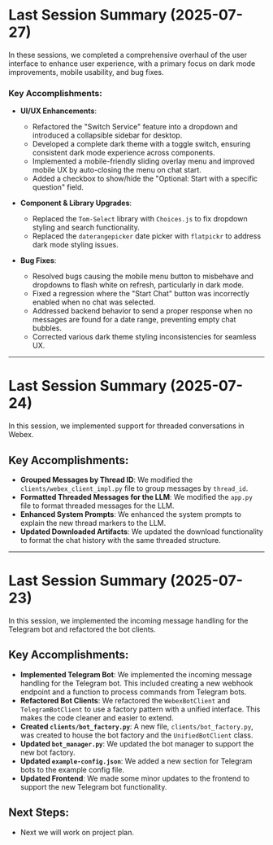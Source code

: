 # Last Session Summary (2025-07-27)

In these sessions, we completed a comprehensive overhaul of the user interface to enhance user experience, with a primary focus on dark mode improvements, mobile usability, and bug fixes.

### Key Accomplishments:

- **UI/UX Enhancements**:
    - Refactored the "Switch Service" feature into a dropdown and introduced a collapsible sidebar for desktop.
    - Developed a complete dark theme with a toggle switch, ensuring consistent dark mode experience across components.
    - Implemented a mobile-friendly sliding overlay menu and improved mobile UX by auto-closing the menu on chat start.
    - Added a checkbox to show/hide the "Optional: Start with a specific question" field.

- **Component & Library Upgrades**:
    - Replaced the `Tom-Select` library with `Choices.js` to fix dropdown styling and search functionality.
    - Replaced the `daterangepicker` date picker with `flatpickr` to address dark mode styling issues.

- **Bug Fixes**:
    - Resolved bugs causing the mobile menu button to misbehave and dropdowns to flash white on refresh, particularly in dark mode.
    - Fixed a regression where the "Start Chat" button was incorrectly enabled when no chat was selected.
    - Addressed backend behavior to send a proper response when no messages are found for a date range, preventing empty chat bubbles.
    - Corrected various dark theme styling inconsistencies for seamless UX.

---
# Last Session Summary (2025-07-24)

In this session, we implemented support for threaded conversations in Webex.

## Key Accomplishments:

*   **Grouped Messages by Thread ID**: We modified the `clients/webex_client_impl.py` file to group messages by `thread_id`.
*   **Formatted Threaded Messages for the LLM**: We modified the `app.py` file to format threaded messages for the LLM.
*   **Enhanced System Prompts**: We enhanced the system prompts to explain the new thread markers to the LLM.
*   **Updated Downloaded Artifacts**: We updated the download functionality to format the chat history with the same threaded structure.

---
# Last Session Summary (2025-07-23)

In this session, we implemented the incoming message handling for the Telegram bot and refactored the bot clients.

## Key Accomplishments:

*   **Implemented Telegram Bot**: We implemented the incoming message handling for the Telegram bot. This included creating a new webhook endpoint and a function to process commands from Telegram bots.
*   **Refactored Bot Clients**: We refactored the `WebexBotClient` and `TelegramBotClient` to use a factory pattern with a unified interface. This makes the code cleaner and easier to extend.
*   **Created `clients/bot_factory.py`**: A new file, `clients/bot_factory.py`, was created to house the bot factory and the `UnifiedBotClient` class.
*   **Updated `bot_manager.py`**: We updated the bot manager to support the new bot factory.
*   **Updated `example-config.json`**: We added a new section for Telegram bots to the example config file.
*   **Updated Frontend**: We made some minor updates to the frontend to support the new Telegram bot functionality.

## Next Steps:
*   Next we will work on project plan. 
